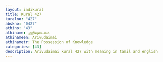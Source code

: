 ```yaml
---
layout: indikural
title: Kural 427
kuralno: "427"
abskno: "0427"
athino: "43"
athiname: அறிவுடைமை
athinameen: Arivudaimai
athinametr: The Possession of Knowledge
categories: [43]
description: Arivudaimai kural 427 with meaning in tamil and english 
---
```


